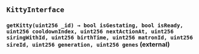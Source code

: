 ## `KittyInterface`






### `getKitty(uint256 _id) → bool isGestating, bool isReady, uint256 cooldownIndex, uint256 nextActionAt, uint256 siringWithId, uint256 birthTime, uint256 matronId, uint256 sireId, uint256 generation, uint256 genes` (external)






